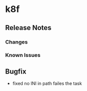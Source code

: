 # k8f

## Release Notes

### Changes
<!-- ### Known Issues -->

### Known Issues
<!-- ## Contributors -->

## Bugfix

- fixed no INI in path failes the task
<!-- ## Braking changes -->